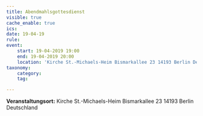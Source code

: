 ```yaml
---
title: Abendmahlsgottesdienst
visible: true
cache_enable: true
ics: 
date: 19-04-19
rule: 
event:
	start: 19-04-2019 19:00
	end: 19-04-2019 20:00
	location: 'Kirche St.-Michaels-Heim Bismarkallee 23 14193 Berlin Deutschland'
taxonomy:
	category: 
	tag: 

---
```




**Veranstaltungsort:** Kirche St.-Michaels-Heim
Bismarkallee 23
14193 Berlin
Deutschland


